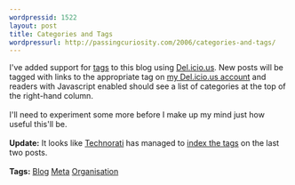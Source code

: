 ```yaml
---
wordpressid: 1522
layout: post
title: Categories and Tags
wordpressurl: http://passingcuriosity.com/2006/categories-and-tags/
---
```

I've added support for <a href="http://en.wikipedia.org/wiki/Tags">tags</a> to this blog using <a href="http://del.icio.us/">Del.icio.us</a>. New posts will be tagged with links to the appropriate tag on <a href="http://del.icio.us/thsutton/blog">my Del.icio.us account</a> and readers with Javascript enabled should see a list of categories at the top of the right-hand column.<br /><br />I'll need to experiment some more before I make up my mind just how useful this'll be.<br /><br /><strong>Update:</strong> It looks like <a href="http://www.technorati.com/">Technorati</a> has managed to <a href="http://www.technorati.com/tags/">index the tags</a> on the last two posts.<br /><br /><span class="tags"><strong>Tags:</strong> <a rel="tag" href="http://del.icio.us/thsutton/blog">Blog</a> <a rel="tag" href="http://del.icio.us/thsutton/meta">Meta</a> <a rel="tag" href="http://del.icio.us/thsutton/organisation">Organisation</a></span>
